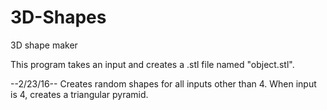 # 3D-Shapes
3D shape maker

This program takes an input and creates a .stl file named "object.stl".

--2/23/16--
Creates random shapes for all inputs other than 4.
When input is 4, creates a triangular pyramid.
